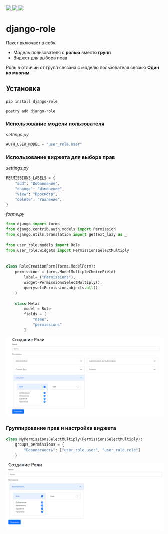 
<a href="https://pypi.org/project/django-role/">
  <img src="https://img.shields.io/pypi/dm/django-role"/>
</a>
<a href="https://pypi.org/project/django-role/">
  <img src="https://img.shields.io/pypi/v/django-role"/>
</a>
<a href="https://github.com/isys35/django-role">
  <img src="https://img.shields.io/github/last-commit/isys35/django-role"/>
</a>

# django-role

Пакет включает в себя:
* Модель пользователя с **ролью** вместо **групп**
* Виджет для выбора прав

Роль в отличии от групп связана с моделю пользователя связью **Один ко многим**

## Установка

```pip install django-role```

```poetry add django-role```

### Использование модели пользователя

_settings.py_
```python
AUTH_USER_MODEL = "user_role.User"
```

### Использование виджета для выбора прав

_settings.py_
```python
PERMISSIONS_LABELS = {
    "add": "Добавление",
    "change": "Изменение",
    "view": "Просмотр",
    "delete": "Удаление",
}
```

_forms.py_
```python
from django import forms
from django.contrib.auth.models import Permission
from django.utils.translation import gettext_lazy as _

from user_role.models import Role
from user_role.widgets import PermissionsSelectMultiply


class RoleCreationForm(forms.ModelForm):
    permissions = forms.ModelMultipleChoiceField(
        label=_("Permissions"),
        widget=PermissionsSelectMultiply(),
        queryset=Permission.objects.all()
    )

    class Meta:
        model = Role
        fields = [
            "name",
            "permissions"
        ]
```

<img src="widget.png"/>

### Группирование прав и настройка виджета

```python
class MyPermissionsSelectMultiply(PermissionsSelectMultiply):
    groups_permissions = {
        "Безопасность": ["user_role.user", "user_role.role"]
    }
```

<img src="widget2.png"/>